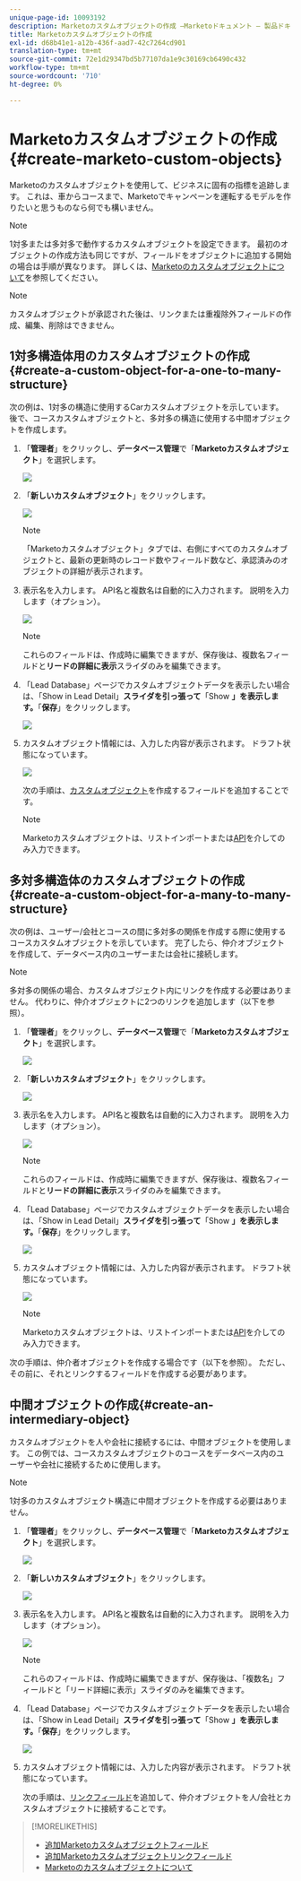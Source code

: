 ```yaml
---
unique-page-id: 10093192
description: Marketoカスタムオブジェクトの作成 —Marketoドキュメント — 製品ドキュメント
title: Marketoカスタムオブジェクトの作成
exl-id: d68b41e1-a12b-436f-aad7-42c7264cd901
translation-type: tm+mt
source-git-commit: 72e1d29347bd5b77107da1e9c30169cb6490c432
workflow-type: tm+mt
source-wordcount: '710'
ht-degree: 0%

---
```


# Marketoカスタムオブジェクトの作成{#create-marketo-custom-objects}

Marketoのカスタムオブジェクトを使用して、ビジネスに固有の指標を追跡します。 これは、車からコースまで、Marketoでキャンペーンを運転するモデルを作りたいと思うものなら何でも構いません。

>[!NOTE]
>
>1対多または多対多で動作するカスタムオブジェクトを設定できます。 最初のオブジェクトの作成方法も同じですが、フィールドをオブジェクトに追加する開始の場合は手順が異なります。 詳しくは、[Marketoのカスタムオブジェクトについて](/help/marketo/product-docs/administration/marketo-custom-objects/understanding-marketo-custom-objects.md)を参照してください。

>[!NOTE]
>
>カスタムオブジェクトが承認された後は、リンクまたは重複除外フィールドの作成、編集、削除はできません。

## 1対多構造体用のカスタムオブジェクトの作成{#create-a-custom-object-for-a-one-to-many-structure}

次の例は、1対多の構造に使用するCarカスタムオブジェクトを示しています。 後で、コースカスタムオブジェクトと、多対多の構造に使用する中間オブジェクトを作成します。

1. 「**管理者**」をクリックし、**データベース管理**&#x200B;で「**Marketoカスタムオブジェクト**」を選択します。

   ![](assets/image2016-1-18-13-3a12-3a19.png)

1. 「**新しいカスタムオブジェクト**」をクリックします。

   ![](assets/image2016-5-18-16-3a28-3a4.png)

   >[!NOTE]
   >
   >「Marketoカスタムオブジェクト」タブでは、右側にすべてのカスタムオブジェクトと、最新の更新時のレコード数やフィールド数など、承認済みのオブジェクトの詳細が表示されます。

1. 表示名を入力します。 API名と複数名は自動的に入力されます。 説明を入力します（オプション）。

   ![](assets/image2015-9-15-16-3a29-3a17.png)

   >[!NOTE]
   >
   >これらのフィールドは、作成時に編集できますが、保存後は、複数名フィールドと&#x200B;**リードの詳細に表示**&#x200B;スライダのみを編集できます。

1. 「Lead Database」ページでカスタムオブジェクトデータを表示したい場合は、「Show in Lead Detail」**スライダを引っ張って**「Show **」を表示します。**「**保存**」をクリックします。

   ![](assets/image2015-9-15-16-3a32-3a2.png)

1. カスタムオブジェクト情報には、入力した内容が表示されます。 ドラフト状態になっています。

   ![](assets/image2015-9-15-16-3a38-3a22.png)

   次の手順は、[カスタムオブジェクト](/help/marketo/product-docs/administration/marketo-custom-objects/add-marketo-custom-object-fields.md)を作成するフィールドを追加することです。

   >[!NOTE]
   >
   >Marketoカスタムオブジェクトは、リストインポートまたは[API](https://developers.marketo.com/documentation/rest/)を介してのみ入力できます。

## 多対多構造体のカスタムオブジェクトの作成{#create-a-custom-object-for-a-many-to-many-structure}

次の例は、ユーザー/会社とコースの間に多対多の関係を作成する際に使用するコースカスタムオブジェクトを示しています。 完了したら、仲介オブジェクトを作成して、データベース内のユーザーまたは会社に接続します。

>[!NOTE]
>
>多対多の関係の場合、カスタムオブジェクト内にリンクを作成する必要はありません。 代わりに、仲介オブジェクトに2つのリンクを追加します（以下を参照）。

1. 「**管理者**」をクリックし、**データベース管理**&#x200B;で「**Marketoカスタムオブジェクト**」を選択します。

   ![](assets/image2016-1-18-13-3a16-3a25.png)

1. 「**新しいカスタムオブジェクト**」をクリックします。

   ![](assets/image2016-5-18-16-3a32-3a42.png)

1. 表示名を入力します。 API名と複数名は自動的に入力されます。 説明を入力します（オプション）。

   ![](assets/image2016-1-14-13-3a38-3a46.png)

   >[!NOTE]
   >
   >これらのフィールドは、作成時に編集できますが、保存後は、複数名フィールドと&#x200B;**リードの詳細に表示**&#x200B;スライダのみを編集できます。

1. 「Lead Database」ページでカスタムオブジェクトデータを表示したい場合は、「Show in Lead Detail」**スライダを引っ張って**「Show **」を表示します。**「**保存**」をクリックします。

   ![](assets/image2016-1-14-13-3a42-3a56.png)

1. カスタムオブジェクト情報には、入力した内容が表示されます。 ドラフト状態になっています。

   ![](assets/image2016-1-18-8-3a38-3a58.png)

   >[!NOTE]
   >
   >Marketoカスタムオブジェクトは、リストインポートまたは[API](https://developers.marketo.com/documentation/rest/)を介してのみ入力できます。

次の手順は、仲介者オブジェクトを作成する場合です（以下を参照）。 ただし、その前に、それとリンクするフィールドを作成する必要があります。

## 中間オブジェクトの作成{#create-an-intermediary-object}

カスタムオブジェクトを人や会社に接続するには、中間オブジェクトを使用します。 この例では、コースカスタムオブジェクトのコースをデータベース内のユーザーや会社に接続するために使用します。

>[!NOTE]
>
>1対多のカスタムオブジェクト構造に中間オブジェクトを作成する必要はありません。

1. 「**管理者**」をクリックし、**データベース管理**&#x200B;で「**Marketoカスタムオブジェクト**」を選択します。

   ![](assets/image2016-1-18-13-3a17-3a40.png)

1. 「**新しいカスタムオブジェクト**」をクリックします。

   ![](assets/image2016-5-18-16-3a33-3a16.png)

1. 表示名を入力します。 API名と複数名は自動的に入力されます。 説明を入力します（オプション）。

   ![](assets/image2016-1-14-14-3a10-3a44.png)

   >[!NOTE]
   >
   >これらのフィールドは、作成時に編集できますが、保存後は、「複数名」フィールドと「リード詳細に表示」スライダのみを編集できます。

1. 「Lead Database」ページでカスタムオブジェクトデータを表示したい場合は、「Show in Lead Detail」**スライダを引っ張って**「Show **」を表示します。**「**保存**」をクリックします。

   ![](assets/image2016-1-14-14-3a12-3a49.png)

1. カスタムオブジェクト情報には、入力した内容が表示されます。 ドラフト状態になっています。

   次の手順は、[リンクフィールド](/help/marketo/product-docs/administration/marketo-custom-objects/add-marketo-custom-object-link-fields.md)を追加して、仲介オブジェクトを人/会社とカスタムオブジェクトに接続することです。

>[!MORELIKETHIS]
>
>* [追加Marketoカスタムオブジェクトフィールド](/help/marketo/product-docs/administration/marketo-custom-objects/add-marketo-custom-object-fields.md)
>* [追加Marketoカスタムオブジェクトリンクフィールド](/help/marketo/product-docs/administration/marketo-custom-objects/add-marketo-custom-object-link-fields.md)
>* [Marketoのカスタムオブジェクトについて](/help/marketo/product-docs/administration/marketo-custom-objects/understanding-marketo-custom-objects.md)

